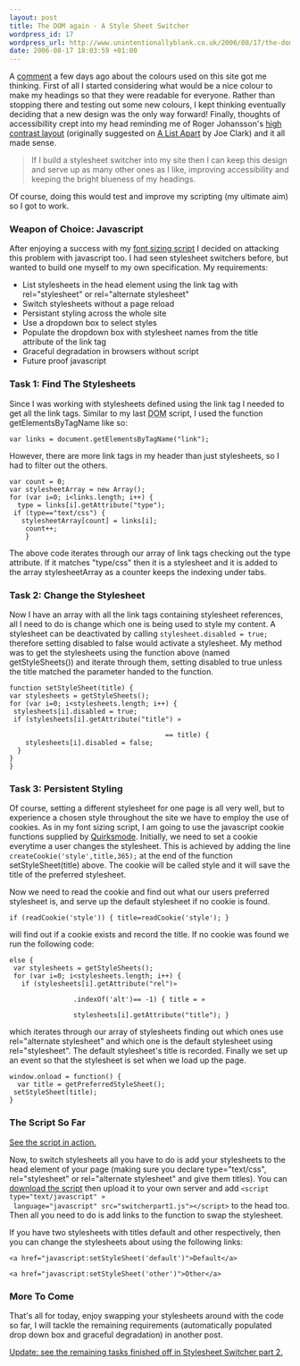 ```yaml
---
layout: post
title: The DOM again - A Style Sheet Switcher
wordpress_id: 17
wordpress_url: http://www.unintentionallyblank.co.uk/2006/08/17/the-dom-again-a-style-sheet-switcher/
date: 2006-08-17 18:03:59 +01:00
---
```

<p>A <a href="http://www.unintentionallyblank.co.uk/2006/08/10/how-not-to-blog/#comment-80">comment</a> a few days ago about the colours used on this site got me thinking. First of all I started considering what would be a nice colour to make my headings so that they were readable for everyone. Rather than stopping there and testing out some new colours, I kept thinking eventually deciding that a new design was the only way forward! Finally, thoughts of accessibillity crept into my head reminding me of Roger Johansson's <a href="http://www.456bereastreet.com/">high contrast layout</a> (originally suggested on <a href="http://www.alistapart.com/articles/lowvision/">A List Apart</a> by Joe Clark) and it all made sense.</p>
<blockquote><p>If I build a stylesheet switcher into my site then I can keep this design and serve up as many other ones as I like, improving accessibility and keeping the bright blueness of my headings.</p></blockquote>
<p>Of course, doing this would test and improve my scripting (my ultimate aim) so I got to work.</p>
<h3>Weapon of Choice: Javascript</h3>
<p>After enjoying a success with my <a href="http://www.unintentionallyblank.co.uk/2006/08/02/fontsizing/">font sizing script</a> I decided on attacking this problem with javascript too. I had seen stylesheet switchers before, but wanted to build one myself to my own specification. My requirements:</p>
<ul class="arrowlist">
  <li>List stylesheets in the head element using the link tag with rel="stylesheet" or rel="alternate stylesheet"</li>
  <li>Switch stylesheets without a page reload</li>
  <li>Persistant styling across the whole site</li>
  <li>Use a dropdown box to select styles</li>
  <li>Populate the dropdown box with stylesheet names from the title attribute of the link tag</li>
  <li>Graceful degradation in browsers without script</li>
  <li>Future proof javascript</li>
</ul>
<h3>Task 1: Find The Stylesheets</h3>
<p>Since I was working with stylesheets defined using the link tag I needed to get all the link tags. Similar to my last <abbr title="Document Object Model">DOM</abbr> script, I used the function getElementsByTagName like so:</p>
<pre><code>var links = document.getElementsByTagName("link");</code></pre>
<p>However, there are more link tags in my header than just stylesheets, so I had to filter out the others.</p>
<pre><code>var count = 0;
var stylesheetArray = new Array();
for (var i=0; i&lt;links.length; i++) {
  type = links[i].getAttribute("type");
 if (type=="text/css") {
   stylesheetArray[count] = links[i];
    count++;
    }</code></pre>
<p>The above code iterates through our array of link tags checking out the type attribute. If it matches "type/css" then it is a stylesheet and it is added to the array stylesheetArray as a counter keeps the indexing under tabs.</p>
<h3>Task 2: Change the Stylesheet</h3>
<p>Now I have an array with all the link tags containing stylesheet references, all I need to do is change which one is being used to style my content. A stylesheet can be deactivated by calling <code class="inline">stylesheet.disabled = true;</code> therefore setting disabled to false would activate a stylesheet. My method was to get the stylesheets using the function above (named getStyleSheets()) and iterate through them, setting disabled to true unless the title matched the parameter handed to the function.</p>
<pre><code>function setStyleSheet(title) {
var stylesheets = getStyleSheets();
for (var i=0; i&lt;stylesheets.length; i++) {
 stylesheets[i].disabled = true;
 if (stylesheets[i].getAttribute("title") &raquo;<br>
                                       == title) {
    stylesheets[i].disabled = false;
  }
}
}</code></pre>
<h3>Task 3: Persistent Styling</h3>
<p>Of course, setting a different stylesheet for one page is all very well, but to experience a chosen style throughout the site we have to employ the use of cookies. As in my font sizing script, I am going to use the javascript cookie functions supplied by <a href="http://www.quirksmode.org/js/cookies.html">Quirksmode</a>. Initially, we need to set a cookie everytime a user changes the stylesheet. This is achieved by adding the line <code class="inline">createCookie('style',title,365);</code> at the end of the function setStyleSheet(title) above. The cookie will be called style and it will save the title of the preferred stylesheet.</p>
<p>Now we need to read the cookie and find out what our users preferred stylesheet is, and serve up the default stylesheet if no cookie is found. <pre><code>if (readCookie('style')) { title=readCookie('style'); }</code></pre> will find out if a cookie exists and record the title. If no cookie was found we run the following code:</p>
<pre><code>else {
 var stylesheets = getStyleSheets();
 for (var i=0; i&lt;stylesheets.length; i++) {
   if (stylesheets[i].getAttribute("rel")&raquo;<br>
                .indexOf('alt')== -1) { title = &raquo;<br>
                stylesheets[i].getAttribute("title"); }</code></pre>
<p>which iterates through our array of stylesheets finding out which ones use rel="alternate stylesheet" and which one is the default stylesheet using rel="stylesheet". The default stylesheet's title is recorded. Finally we set up an event so that the stylesheet is set when we load up the page.</p>
<pre><code>window.onload = function() {
  var title = getPreferredStyleSheet();
 setStyleSheet(title);
}</code></pre>
<h3>The Script So Far</h3>
<p><a href="http://test.unintentionallyblank.co.uk/switcher.html">See the script in action.</a></p>
<p>Now, to switch stylesheets all you have to do is add your stylesheets to the head element of your page (making sure you declare type="text/css", rel="stylesheet" or rel="alternate stylesheet" and give them titles). You can <a href="http://test.unintentionallyblank.co.uk/switcherpart1.js">download the script</a> then upload it to your own server and add <code class="inline">&lt;script type="text/javascript" &raquo;<br> language="javascript" src="switcherpart1.js"&gt;&lt;/script&gt;</code> to the head too. Then all you need to do is add links to the function to swap the stylesheet.</p>
<p>If you have two stylesheets with titles default and other respectively, then you can change the stylesheets about using the following links:</p>
<pre><code>&lt;a href="javascript:setStyleSheet('default')"&gt;Default&lt;/a&gt;<br>
&lt;a href="javascript:setStyleSheet('other')"&gt;Other&lt;/a&gt;</code></pre>
<h3>More To Come</h3>
<p>That's all for today, enjoy swapping your stylesheets around with the code so far, I will tackle the remaining requirements (automatically populated drop down box and graceful degradation) in another post.</p>
<ins>Update: see the remaining tasks finished off in <a href="http://www.unintentionallyblank.co.uk/2006/08/18/stylesheet-switcher-part-2/">Stylesheet Switcher part 2</a>.</ins>
